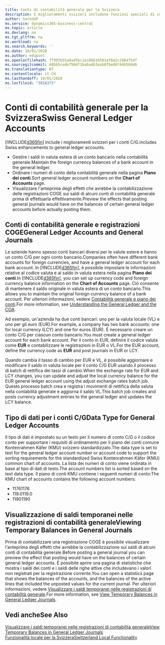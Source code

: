 ```yaml
---
title: Conti di contabilità generale per la Svizzera
description: I miglioramenti svizzeri includono funzioni speciali di conto C/G.
author: SorenGP
ms.service: dynamics365-business-central
ms.topic: article
ms.devlang: na
ms.tgt_pltfrm: na
ms.workload: na
ms.search.keywords: ''
ms.date: 10/01/2020
ms.author: edupont
ms.openlocfilehash: ff997b55a9a45bc1ec06616591af8a2c2984f5df
ms.sourcegitcommit: ddbb5cede750df1baba4b3eab8fbed6744b5b9d6
ms.translationtype: HT
ms.contentlocale: it-CH
ms.lasthandoff: 10/01/2020
ms.locfileid: "3916373"
---
```

# <a name="swiss-general-ledger-accounts"></a><span data-ttu-id="48f00-103">Conti di contabilità generale per la Svizzera</span><span class="sxs-lookup"><span data-stu-id="48f00-103">Swiss General Ledger Accounts</span></span>
[!INCLUDE[d365fin](../../includes/d365fin_md.md)] <span data-ttu-id="48f00-104">include i miglioramenti svizzeri per i conti C/G.</span><span class="sxs-lookup"><span data-stu-id="48f00-104">includes Swiss enhancements to general ledger accounts.</span></span>

- <span data-ttu-id="48f00-105">Gestire i saldi in valuta estera di un conto bancario nella contabilità generale.</span><span class="sxs-lookup"><span data-stu-id="48f00-105">Maintain the foreign currency balances of a bank account in the general ledger.</span></span>  
- <span data-ttu-id="48f00-106">Ordinare i numeri di conto della contabilità generale nella pagina **Piano dei conti**.</span><span class="sxs-lookup"><span data-stu-id="48f00-106">Sort general ledger account numbers on the **Chart of Accounts** page.</span></span>  
- <span data-ttu-id="48f00-107">Visualizzare l'anteprima degli effetti che avrebbe la contabilizzazione delle registrazioni COGE sui saldi di alcuni conti di contabilità generale prima di effettuarla effettivamente.</span><span class="sxs-lookup"><span data-stu-id="48f00-107">Preview the effects that posting general journals would have on the balances of certain general ledger accounts before actually posting them.</span></span>  

## <a name="general-ledger-accounts-and-general-journals"></a><span data-ttu-id="48f00-108">Conti di contabilità generale e registrazioni COGE</span><span class="sxs-lookup"><span data-stu-id="48f00-108">General Ledger Accounts and General Journals</span></span>  
<span data-ttu-id="48f00-109">Le aziende hanno spesso conti bancari diversi per le valute estere e hanno un conto C/G per ogni conto bancario.</span><span class="sxs-lookup"><span data-stu-id="48f00-109">Companies often have different bank accounts for foreign currencies, and have a general ledger account for each bank account.</span></span> <span data-ttu-id="48f00-110">In [!INCLUDE[d365fin](../../includes/d365fin_md.md)], è possibile impostare le informazioni relative al codice valuta e al saldo in valuta estera nella pagina **Piano dei conti**.</span><span class="sxs-lookup"><span data-stu-id="48f00-110">In [!INCLUDE[d365fin](../../includes/d365fin_md.md)], you can set up currency code and foreign currency balance information on the **Chart of Accounts** page.</span></span> <span data-ttu-id="48f00-111">Ciò consente di mantenere il saldo originale in valuta estera di un conto bancario.</span><span class="sxs-lookup"><span data-stu-id="48f00-111">This allows you to maintain the original foreign currency balance of a bank account.</span></span> <span data-ttu-id="48f00-112">Per ulteriori informazioni, vedere [Contabilità generale e piano dei conti](../../finance-general-ledger.md).</span><span class="sxs-lookup"><span data-stu-id="48f00-112">For more information, see [Understanding the General Ledger and the COA](../../finance-general-ledger.md).</span></span>  

<span data-ttu-id="48f00-113">Ad esempio, un'azienda ha due conti bancari: uno per la valuta locale (VL) e uno per gli euro (EUR).</span><span class="sxs-lookup"><span data-stu-id="48f00-113">For example, a company has two bank accounts: one for local currency (LCY) and one for euros (EUR).</span></span> <span data-ttu-id="48f00-114">È necessario creare un conto C/G per ciascun conto bancario.</span><span class="sxs-lookup"><span data-stu-id="48f00-114">You must create a general ledger account for each bank account.</span></span> <span data-ttu-id="48f00-115">Per il conto in EUR, definire il codice valuta come **EUR** e contabilizzare le registrazioni in EUR o VL.</span><span class="sxs-lookup"><span data-stu-id="48f00-115">For the EUR account, define the currency code as **EUR** and post journals in EUR or LCY.</span></span>  

<span data-ttu-id="48f00-116">Quando cambia il tasso di cambio per EUR e VL, è possibile aggiornare e modificare il saldo in valuta locale per il conto C/G EUR usando il processo di batch di rettifica dei tassi di cambio.</span><span class="sxs-lookup"><span data-stu-id="48f00-116">When the exchange rate for EUR and LCY changes, you can update and adjust the local currency balance for the EUR general ledger account using the adjust exchange rates batch job.</span></span> <span data-ttu-id="48f00-117">Questo processo batch crea e registra i movimenti di rettifica della valuta nella contabilità generale e aggiorna il saldo VL.</span><span class="sxs-lookup"><span data-stu-id="48f00-117">This batch job creates and posts currency adjustment entries to the general ledger and updates the LCY balance.</span></span>  

## <a name="data-type-for-general-ledger-accounts"></a><span data-ttu-id="48f00-118">Tipo di dati per i conti C/G</span><span class="sxs-lookup"><span data-stu-id="48f00-118">Data Type for General Ledger Accounts</span></span>  
<span data-ttu-id="48f00-119">Il tipo di dati è impostato su un testo per il numero di conto C/G o il codice conto per supportare i requisiti di ordinamento per il piano dei conti comune Kontenrahmen Käfer (KMU) svizzero standardizzato.</span><span class="sxs-lookup"><span data-stu-id="48f00-119">The data type is set to text for the general ledger account number or account code to support the sorting requirements for the standardized Swiss Kontenrahmen Käfer (KMU) common chart of accounts.</span></span> <span data-ttu-id="48f00-120">La lista dei numeri di conto viene ordinata in base al tipo di dati di testo.</span><span class="sxs-lookup"><span data-stu-id="48f00-120">The account numbers list is sorted based on the text data type.</span></span> <span data-ttu-id="48f00-121">Il piano di conti KMU contiene i seguenti numeri di conto:</span><span class="sxs-lookup"><span data-stu-id="48f00-121">The KMU chart of accounts contains the following account numbers:</span></span>  

- <span data-ttu-id="48f00-122">1176</span><span class="sxs-lookup"><span data-stu-id="48f00-122">1176</span></span>  
- <span data-ttu-id="48f00-123">119.0</span><span class="sxs-lookup"><span data-stu-id="48f00-123">119.0</span></span>  
- <span data-ttu-id="48f00-124">1190</span><span class="sxs-lookup"><span data-stu-id="48f00-124">1190</span></span>  

## <a name="viewing-temporary-balances-in-general-journals"></a><span data-ttu-id="48f00-125">Visualizzazione di saldi temporanei nelle registrazioni di contabilità generale</span><span class="sxs-lookup"><span data-stu-id="48f00-125">Viewing Temporary Balances in General Journals</span></span>  
<span data-ttu-id="48f00-126">Prima di contabilizzare una registrazione COGE è possibile visualizzare l'anteprima degli effetti che avrebbe la contabilizzazione sui saldi di alcuni conti di contabilità generale.</span><span class="sxs-lookup"><span data-stu-id="48f00-126">Before posting a general journal you can preview the effect that posting would have on the balances of certain general ledger accounts.</span></span> <span data-ttu-id="48f00-127">È possibile aprire una pagina di statistiche che mostra i saldi dei conti e i saldi delle righe attive che includevano i valori non registrati per la registrazione corrente.</span><span class="sxs-lookup"><span data-stu-id="48f00-127">You can open a statistics page that shows the balances of the accounts, and the balances of the active lines that included the unposted values for the current journal.</span></span> <span data-ttu-id="48f00-128">Per ulteriori informazioni, vedere [Visualizzare i saldi temporanei nelle registrazioni di contabilità generale](how-to-view-temporary-balances-in-general-ledger-journals.md).</span><span class="sxs-lookup"><span data-stu-id="48f00-128">For more information, see [View Temporary Balances in General Ledger Journals](how-to-view-temporary-balances-in-general-ledger-journals.md).</span></span>  

## <a name="see-also"></a><span data-ttu-id="48f00-129">Vedi anche</span><span class="sxs-lookup"><span data-stu-id="48f00-129">See Also</span></span>

[<span data-ttu-id="48f00-130">Visualizzare i saldi temporanei nelle registrazioni di contabilità generale</span><span class="sxs-lookup"><span data-stu-id="48f00-130">View Temporary Balances in General Ledger Journals</span></span>](how-to-view-temporary-balances-in-general-ledger-journals.md)  
[<span data-ttu-id="48f00-131">Funzionalità locale per la Svizzera</span><span class="sxs-lookup"><span data-stu-id="48f00-131">Switzerland Local Functionality</span></span>](switzerland-local-functionality.md)  
